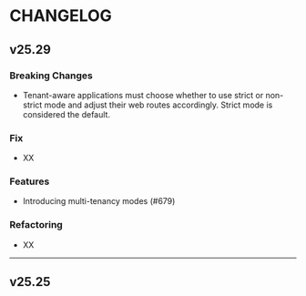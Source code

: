 # CHANGELOG

## v25.29

### Breaking Changes
- Tenant-aware applications must choose whether to use strict or non-strict mode and adjust their web routes accordingly.
  Strict mode is considered the default.

### Fix
- XX

### Features
- Introducing multi-tenancy modes (#679)

### Refactoring
- XX

---

## v25.25

